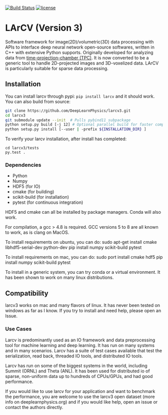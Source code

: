 [![Build Status](https://travis-ci.com/DeepLearnPhysics/larcv3.svg?branch=develop)](https://travis-ci.com/DeepLearnPhysics/larcv3) [![license](https://img.shields.io/github/license/mashape/apistatus.svg)](https://raw.githubusercontent.com/DeepLearnPhysics/larcv2/develop/LICENSE) 

# LArCV (Version 3)
Software framework for image(2D)/volumetric(3D) data processing with APIs to interface deep neural network open-source softwares, written in C++ with extensive Python supports.  Originally developed for analyzing data from [time-projection-chamber (TPC)](https://en.wikipedia.org/wiki/Time_projection_chamber). It is now converted to be a generic tool to handle 2D-projected images and 3D-voxelized data. LArCV is particularly suitable for sparse data processing.


## Installation

You can install larcv through pypi: `pip install larcv` and it should work.  You can also build from source:

```bash
git clone https://github.com/DeepLearnPhysics/larcv3.git
cd larcv3
git submodule update --init  # Pulls pybind11 subpackage
python setup.py build [-j 12] # Optional parallel build for faster compilation
python setup.py install [--user | -prefix ${INSTALLATION_DIR} ] 
```

To verify your larcv installation, after install has completed:
```
cd larcv3/tests
py.test .
```


### Dependencies

* Python
* Numpy
* HDF5 (for IO)
* cmake (for building)
* scikit-build (for installation)
* pytest (for continuous integration)

HDF5 and cmake can all be installed by package managers.  Conda will also work.

For compilation, a gcc > 4.8 is required.  GCC versions 5 to 8 are all known to work, as is clang on MacOS.

To install requirements on ubuntu, you can do:
sudo apt-get install cmake libhdf5-serial-dev python-dev
pip install numpy scikit-build pytest

To install requirements on mac, you can do:
sudo port install cmake hdf5
pip install numpy scikit-build pytest

To install in a generic system, you can try conda or a virtual environment.  It has been shown to work on many linux distributions.

<!-- ## Wiki -->

<!-- Checkout the [Wiki](https://github.com/DeepLearnPhysics/larcv3/wiki) for notes on using this code. -->


## Compatibility

larcv3 works on mac and many flavors of linux.  It has never been tested on windows as far as I know.  If you try to install and need help, please open an Issue.

### Use Cases

Larcv is predominantly used as an IO framework and data preprocessing tool for machine learning and deep learning.  It has run on many systems and in many scenarios.  Larcv has a suite of test cases available that test the serialization, read back, threaded IO tools, and distributed IO tools.

Larcv has run on some of the biggest systems in the world, including Summit (ORNL) and Theta (ANL).  It has been used for distributed io of sparse, non-uniform data up to hundreds of CPUs/GPUs, and had good performance.

If you would like to use larcv for your application and want to benchmark the performance, you are welcome to use the larcv3 open dataset (more info on deeplearnphysics.org) and if you would like help, open an issue or contact the authors directly.





